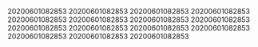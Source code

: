 20200601082853
20200601082853
20200601082853
20200601082853
20200601082853
20200601082853
20200601082853
20200601082853
20200601082853
20200601082853
20200601082853
20200601082853
20200601082853
20200601082853
20200601082853
